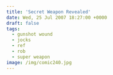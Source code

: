 ```yaml
---
title: 'Secret Weapon Revealed'
date: Wed, 25 Jul 2007 18:27:00 +0000
draft: false
tags:
  - gunshot wound
  - jocks
  - ref
  - rob
  - super weapon
image: /img/comic240.jpg
---
```


